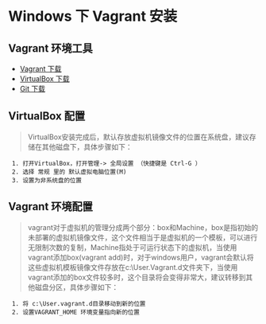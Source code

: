 Windows 下 Vagrant 安装
=======================

Vagrant 环境工具
----------------
- [Vagrant 下载](https://www.vagrantup.com/downloads.html)
- [VirtualBox 下载](https://www.virtualbox.org/wiki/Downloads)
- [Git 下载](https://git-scm.com/downloads)

VirtualBox 配置
---------------
>VirtualBox安装完成后，默认存放虚拟机镜像文件的位置在系统盘，建议存储在其他磁盘下，具体步骤如下：
```text
 1. 打开VirtualBox，打开管理-> 全局设置 （快捷键是 Ctrl-G ）
 2. 选择 常规 里的 默认虚拟电脑位置(M)
 3. 设置为非系统盘的位置
```

Vagrant 环境配置
----------------
>vagrant对于虚拟机的管理分成两个部分：box和Machine，box是指初始的未部署的虚拟机镜像文件，这个文件相当于是虚拟机的一个模板，可以进行无限制次数的复制，Machine指处于可运行状态下的虚拟机，当使用vagrant添加box(vagrant add)时，对于windows用户，vagrant会默认将这些虚拟机模板镜像文件存放在c:\User.Vagrant.d文件夹下，当使用vagrant添加的box文件较多时，这个目录将会变得非常大，建议转移到其他磁盘分区，具体步骤如下：
```text
 1. 将 c:\User.vagrant.d目录移动到新的位置
 2. 设置VAGRANT_HOME 环境变量指向新的位置
```